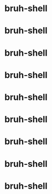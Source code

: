 # bruh-shell
# bruh-shell
# bruh-shell
# bruh-shell
# bruh-shell
# bruh-shell
# bruh-shell
# bruh-shell
# bruh-shell
